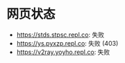 # 网页状态
- https://stds.stpsc.repl.co: 失败
- https://ys.pyxzp.repl.co: 失败 (403)
- https://v2ray.yoyho.repl.co: 失败
